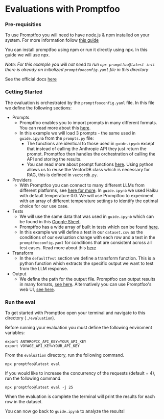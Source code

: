 # Evaluations with Promptfoo



### Pre-requisities 
To use Promptfoo you will need to have node.js & npm installed on your system. For more information follow [this guide](https://docs.npmjs.com/downloading-and-installing-node-js-and-npm)  

You can install promptfoo using npm or run it directly using npx. In this guide we will use npx.  

*Note: For this example you will not need to run `npx promptfoo@latest init` there is already an initialized `promptfooconfig.yaml` file in this directory*  

See the official docs [here](https://www.promptfoo.dev/docs/getting-started)  



### Getting Started
The evaluation is orchestrated by the `promptfooconfig.yaml` file. In this file we define the following sections:

- Prompts
    - Promptfoo enables you to import prompts in many different formats. You can read more about this [here](https://www.promptfoo.dev/docs/configuration/parameters).
    - In this example we will load 3 prompts - the same used in `guide.ipynb` from the `prompts.py` file:
        - The functions are identical to those used in `guide.ipynb` except that instead of calling the Anthropic API they just return the prompt. Promptfoo then handles the orchestration of calling the API and storing the results.
        - You can read more about prompt functions [here](https://www.promptfoo.dev/docs/configuration/parameters#prompt-functions). Using python allows us to reuse the VectorDB class which is necessary for RAG, this is defined in `vectordb.py`.
- Providers
    - With Promptfoo you can connect to many different LLMs from different platforms, see [here for more](https://www.promptfoo.dev/docs/providers). In `guide.ipynb` we used Haiku with default temperature 0.0. We will use Promptfoo to experiment with an array of different temperature settings to identify the optimal choice for our use case.
- Tests
    - We will use the same data that was used in `guide.ipynb` which can be found in this [Google Sheet](https://docs.google.com/spreadsheets/d/1UwbrWCWsTFGVshyOfY2ywtf5BEt7pUcJEGYZDkfkufU/edit#gid=0).
    - Promptfoo has a wide array of built in tests which can be found [here](https://www.promptfoo.dev/docs/configuration/expected-outputs/deterministic).
    - In this example we will define a test in our `dataset.csv` as the conditions of our evaluation change with each row and a test in the `promptfooconfig.yaml` for conditions that are consistent across all test cases. Read more about this [here](https://www.promptfoo.dev/docs/configuration/parameters/#import-from-csv)
- Transform
    - In the `defaultTest` section we define a transform function. This is a python function which extracts the specific output we want to test from the LLM response. 
- Output
    - We define the path for the output file. Promptfoo can output results in many formats, [see here](https://www.promptfoo.dev/docs/configuration/parameters/#output-file). Alternatively you can use Promptfoo's web UI, [see here](https://www.promptfoo.dev/docs/usage/web-ui).


### Run the eval

To get started with Promptfoo open your terminal and navigate to this directory (`./evaluation`).

Before running your evaluation you must define the following enviroment variables:

`export ANTHROPIC_API_KEY=YOUR_API_KEY`  
`export VOYAGE_API_KEY=YOUR_API_KEY`

From the `evaluation` directory, run the following command.  

`npx promptfoo@latest eval`

If you would like to increase the concurrency of the requests (default = 4), run the following command.  

`npx promptfoo@latest eval -j 25`  

When the evaluation is complete the terminal will print the results for each row in the dataset.

You can now go back to `guide.ipynb` to analyze the results!


